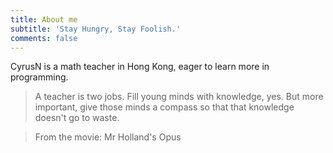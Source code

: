 ```yaml
---
title: About me
subtitle: 'Stay Hungry, Stay Foolish.'
comments: false
---
```


CyrusN is a math teacher in Hong Kong, eager to learn more in programming.

> A teacher is two jobs. Fill young minds with knowledge, yes. But more important, give those minds a compass so that that knowledge doesn't go to waste.

> From the movie: Mr Holland's Opus

